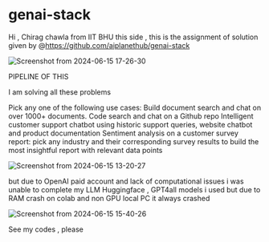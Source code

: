 # genai-stack
Hi , Chirag chawla from IIT BHU this side , this is the assignment of solution given by @https://github.com/aiplanethub/genai-stack   


![Screenshot from 2024-06-15 17-26-30](https://github.com/surenoobster/genai-stack/assets/154669584/8912249c-ddf5-4436-aa24-62e6a2fc05a5)


 
PIPELINE OF THIS 


I am solving all these problems 

Pick any one of the following use cases:
Build document search and chat on over 1000+ documents.
Code search and chat on a Github repo
Intelligent customer support chatbot using historic support queries, website chatbot and product documentation
Sentiment analysis on a customer survey report: pick any industry and their corresponding survey results to build the most insightful report with relevant data points


![Screenshot from 2024-06-15 13-20-27](https://github.com/surenoobster/genai-stack/assets/154669584/53520968-b432-4669-884d-1c99d8350f62)



but due to OpenAI paid account and lack of computational issues 
i was unable to complete my LLM 
Huggingface , GPT4all models i used but due to RAM crash on colab and non GPU local PC it always crashed

![Screenshot from 2024-06-15 15-40-26](https://github.com/surenoobster/genai-stack/assets/154669584/87750945-ba0a-4162-9cab-ccf69f70b3f1)


See my codes , please  

